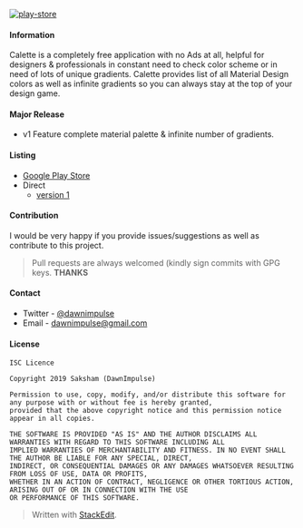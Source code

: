 [![play-store](https://calette.sourcei.org/assets/meta-bg.png)](https://play.google.com/store/apps/details?id=org.sourcei.calette)

#### Information
Calette is a completely free application with no Ads at all, helpful for designers & professionals in constant need to check color scheme or in need of lots of unique gradients. Calette provides list of all Material Design colors as well as infinite gradients so you can always stay at the top of your design game.

#### Major Release
- v1
Feature complete material palette & infinite number of gradients.

#### Listing

- [Google Play Store](https://play.google.com/store/apps/details?id=org.sourcei.calette)
- Direct
	- [version 1](https://github.com/dawnimpulse/calette-android/releases/tag/v1.0.0)


#### Contribution
I would be very happy if you provide issues/suggestions as well as contribute to this project.

> Pull requests are always welcomed (kindly sign commits with GPG keys. **THANKS**
#### Contact
- Twitter -  [@dawnimpulse](https://twitter.com/dawnimpulse)
- Email - [dawnimpulse@gmail.com](mailto:dawnimpulse@gmail.com)

#### License
~~~~
ISC Licence

Copyright 2019 Saksham (DawnImpulse)

Permission to use, copy, modify, and/or distribute this software for any purpose with or without fee is hereby granted,
provided that the above copyright notice and this permission notice appear in all copies.

THE SOFTWARE IS PROVIDED "AS IS" AND THE AUTHOR DISCLAIMS ALL WARRANTIES WITH REGARD TO THIS SOFTWARE INCLUDING ALL
IMPLIED WARRANTIES OF MERCHANTABILITY AND FITNESS. IN NO EVENT SHALL THE AUTHOR BE LIABLE FOR ANY SPECIAL, DIRECT,
INDIRECT, OR CONSEQUENTIAL DAMAGES OR ANY DAMAGES WHATSOEVER RESULTING FROM LOSS OF USE, DATA OR PROFITS,
WHETHER IN AN ACTION OF CONTRACT, NEGLIGENCE OR OTHER TORTIOUS ACTION, ARISING OUT OF OR IN CONNECTION WITH THE USE
OR PERFORMANCE OF THIS SOFTWARE.
~~~~

> Written with [StackEdit](https://stackedit.io/).